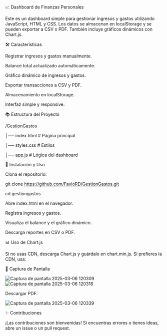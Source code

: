 📈 Dashboard de Finanzas Personales

Este es un dashboard simple para gestionar ingresos y gastos utilizando JavaScript, HTML y CSS. Los datos se almacenan en localStorage y se pueden exportar a CSV o PDF. También incluye gráficos dinámicos con Chart.js.

🛠️ Características

Registrar ingresos y gastos manualmente.

Balance total actualizado automáticamente.

Gráfico dinámico de ingresos y gastos.

Exportar transacciones a CSV y PDF.

Almacenamiento en localStorage.

Interfaz simple y responsive.

📚 Estructura del Proyecto

/GestionGastos

│── index.html        # Página principal

│── styles.css        # Estilos

│── app.js            # Lógica del dashboard


🔄 Instalación y Uso

Clona el repositorio:

git clone https://github.com/FavioRD/GestionGastos.git

cd gestiongastos

Abre index.html en el navegador.

Registra ingresos y gastos.

Visualiza el balance y el gráfico dinámico.

Descarga reportes en CSV o PDF.

📊 Uso de Chart.js

Si no usas CDN, descarga Chart.js y guárdalo en chart.min.js. Si prefieres la CDN, usa:

<script src="https://cdn.jsdelivr.net/npm/chart.js"></script>

🎨 Captura de Pantalla

![Captura de pantalla 2025-03-06 120309](https://github.com/user-attachments/assets/33696fbe-9b14-4a2d-8f42-91953b3b00d8)
![Captura de pantalla 2025-03-06 120318](https://github.com/user-attachments/assets/77f5089e-7e65-44a8-92b7-18ea3e9dfb42)

Descargar PDF:

![Captura de pantalla 2025-03-06 120339](https://github.com/user-attachments/assets/e51ac5ce-a8b1-4806-97a8-20704b19f9b3)

✨ Contribuciones

¡Las contribuciones son bienvenidas! Si encuentras errores o tienes ideas, abre un issue o un pull request.
